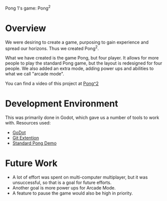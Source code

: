 Pong 1's game: Pong<sup>2</sup>
# Overview

We were desiring to create a game, purposing to gain experience and spread our horizons. 
Thus we created Pong<sup>2</sup>.

What we have created is the game Pong, but four player. It allows for more people to play the standard 
Pong game, but the layout is redesigned for four people. We also added an extra mode, adding power ups
and abilities to what we call "arcade mode". 

You can find a video of this project at [Pong^2](https://youtu.be/OaU-O5yBQfA)


# Development Environment

This was primarily done in Godot, which gave us a number of tools to work with. 
Resources used:
- [GoDot](https://godotengine.org/)
- [Git Extention](https://godotengine.org/asset-library/asset/1581)
- [Standard Pong Demo](https://www.youtube.com/watch?v=kr1BoEbuveI)


# Future Work

* A lot of effort was spent on multi-computer multiplayer, but it was unsuccessful, so that is a goal for future efforts.
* Another goal is more power ups for Arcade Mode.
* A feature to pause the game would also be high in priority.
